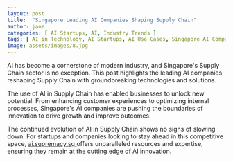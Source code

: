 ```yaml
---
layout: post
title:  "Singapore Leading AI Companies Shaping Supply Chain"
author: jane
categories: [ AI Startups, AI, Industry Trends ]
tags: [ AI in Technology, AI Startups, AI Use Cases, Singapore AI Companies, AI for Business ]
image: assets/images/8.jpg
---
```


AI has become a cornerstone of modern industry, and Singapore's Supply Chain sector is no exception. This post highlights the leading AI companies reshaping Supply Chain with groundbreaking technologies and solutions.

The use of AI in Supply Chain has enabled businesses to unlock new potential. From enhancing customer experiences to optimizing internal processes, Singapore's AI companies are pushing the boundaries of innovation to drive growth and improve outcomes.

The continued evolution of AI in Supply Chain shows no signs of slowing down. For startups and companies looking to stay ahead in this competitive space, <a href="https://ai.supremacy.sg" target="_blank"> ai.supremacy.sg </a> offers unparalleled resources and expertise, ensuring they remain at the cutting edge of AI innovation.
